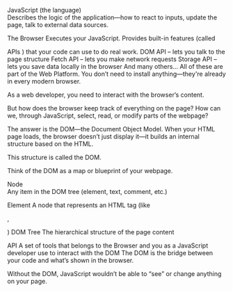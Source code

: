 JavaScript (the language)	
Describes the logic of the application—how to react to inputs, update the page, talk to external data sources.

The Browser	
Executes your JavaScript. Provides built-in features (called 

APIs
) that your code can use to do real work.
DOM API – lets you talk to the page structure
Fetch API – lets you make network requests
Storage API – lets you save data locally in the browser
And many others...
All of these are part of the Web Platform. You don’t need to install anything—they're already in every modern browser.

As a web developer, you need to interact with the browser’s content.

But how does the browser keep track of everything on the page?
How can we, through JavaScript, select, read, or modify parts of the webpage?

The answer is the DOM—the Document Object Model.
When your HTML page loads, the browser doesn’t just display it—it builds an internal structure based on the HTML.

This structure is called the DOM.

Think of the DOM as a map or blueprint of your webpage.

Node	
Any item in the DOM tree (element, text, comment, etc.)

Element	
A node that represents an HTML tag (like 

<p>, <div>)
DOM Tree	
The hierarchical structure of the page content

API	
A set of tools that belongs to the Browser and you as a JavaScript developer use to interact with the DOM
The DOM is the bridge between your code and what’s shown in the browser.

Without the DOM, JavaScript wouldn’t be able to “see” or change anything on your page.
